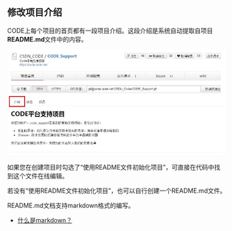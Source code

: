 ## 修改项目介绍

CODE上每个项目的首页都有一段项目介绍。这段介绍是系统自动提取自项目**README.md**文件中的内容。

![](images/FAQ_2_8_1.jpg)

如果您在创建项目时勾选了“使用README文件初始化项目”，可直接在代码中找到这个文件在线编辑。

若没有“使用README文件初始化项目”，也可以自行创建一个README.md文件。

README.md文档支持markdown格式的编写。

* [什么是markdown？](/help/CSDN_Code/code_support/new_9)